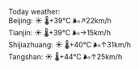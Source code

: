 Today weather:  
Beijing: ☀️   🌡️+39°C 🌬️↗22km/h  
Tianjin: ☀️   🌡️+39°C 🌬️→15km/h  
Shijiazhuang: ☀️   🌡️+40°C 🌬️↑31km/h  
Tangshan: ☀️   🌡️+44°C 🌬️↑25km/h  
